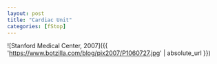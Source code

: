 ```yaml
---
layout: post
title: "Cardiac Unit"
categories: [fStop]
---
```



![Stanford Medical Center, 2007]({{ 'https://www.botzilla.com/blog/pix2007/P1060727.jpg' | absolute_url }})

